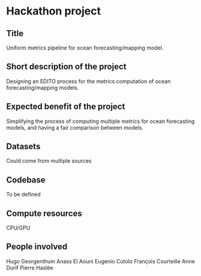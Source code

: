 # Hackathon project

## Title 
Uniform metrics pipeline for ocean forecasting/mapping model.

## Short description of the project 
Designing an EDITO process for the metrics computation of ocean forecasting/mapping models.

## Expected benefit of the project
Simplifying the process of computing multiple metrics for ocean forecasting models, and having a fair comparison between models.

## Datasets
Could come from multiple sources

## Codebase
To be defined

## Compute resources 
CPU/GPU

## People involved 
Hugo Georgenthum
Anass El Aouni
Eugenio Cutolo
François Courteille
Anne Durif
Pierre Haslée
